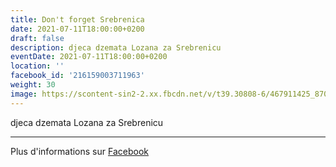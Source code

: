 ```yaml
---
title: Don't forget Srebrenica
date: 2021-07-11T18:00:00+0200
draft: false
description: djeca dzemata Lozana za Srebrenicu
eventDate: 2021-07-11T18:00:00+0200
location: ''
facebook_id: '216159003711963'
weight: 30
image: https://scontent-sin2-2.xx.fbcdn.net/v/t39.30808-6/467911425_8702124949883247_8451066247417132989_n.jpg?_nc_cat=103&ccb=1-7&_nc_sid=9e60e4&_nc_eui2=AeGxBM5gmFoBDnSrQC1cOb3STHlsLy7Cd4JMeWwvLsJ3ggEqyGsB_zl-XvvPGWy8f0UPzzWjAuO3Zv4k3PBjBnj3&_nc_ohc=LuQ4zFQuXqcQ7kNvwFvQjAL&_nc_oc=AdmGuqgnoMPfmf1FlFwxWEMbzHB9prXSazeGzmq2tdehfyMwQq0RxFPNsfo-_7vwIV8&_nc_zt=23&_nc_ht=scontent-sin2-2.xx&edm=ABTKTjYEAAAA&_nc_gid=Y-sZ0Ik4eDujD0dnvSUhGg&oh=00_AfM9D-LIJLklbgoArpfTBTeQ7uORI75oYZcpaTm-i_HzwA&oe=68669A59
---
```


djeca dzemata Lozana za Srebrenicu

---

Plus d'informations sur [Facebook](https://facebook.com/events/216159003711963)